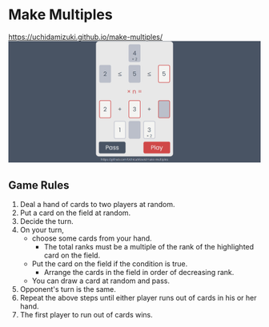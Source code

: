 # Make Multiples

https://uchidamizuki.github.io/make-multiples/
![make-multiples-capture](make-multiples-capture.png)

## Game Rules

1. Deal a hand of cards to two players at random.
1. Put a card on the field at random.
1. Decide the turn.
1. On your turn,
    - choose some cards from your hand.
        - The total ranks must be a multiple of the rank of the highlighted card on the field.
    - Put the card on the field if the condition is true.
        - Arrange the cards in the field in order of decreasing rank.
    - You can draw a card at random and pass.
1. Opponent's turn is the same.
1. Repeat the above steps until either player runs out of cards in his or her hand.
1. The first player to run out of cards wins.

